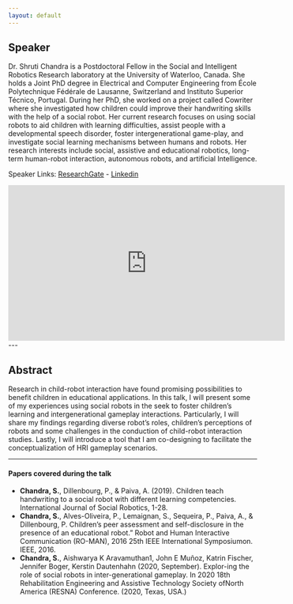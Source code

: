 ```yaml
---
layout: default
---
```

## Speaker

Dr. Shruti Chandra is a Postdoctoral Fellow in the Social and Intelligent Robotics Research laboratory at the University of Waterloo, Canada. She holds a Joint PhD degree in Electrical and Computer Engineering from École Polytechnique Fédérale de Lausanne, Switzerland and Instituto Superior Técnico, Portugal. During her PhD, she worked on a project called Cowriter where she investigated how children could improve their handwriting skills with the help of a social robot. Her current research focuses on using social robots to aid children with learning difficulties, assist people with a developmental speech disorder, foster intergenerational game-play, and investigate social learning mechanisms between humans and robots. Her research interests include social, assistive and educational robotics, long-term human-robot interaction, autonomous robots, and artificial Intelligence. 

Speaker Links: [ResearchGate](https://www.researchgate.net/profile/Shruti_Chandra2) - [Linkedin](http://www.linkedin.com/in/rs-shruti)

<iframe width="560" height="315" src="https://www.youtube.com/embed/4nHNP-544KM" title="YouTube video player" frameborder="0" allow="accelerometer; autoplay; clipboard-write; encrypted-media; gyroscope; picture-in-picture" allowfullscreen></iframe>
---

## Abstract
Research in child-robot interaction have found promising possibilities to benefit children in educational applications. In this talk, I will present some of my experiences using social robots in the seek to foster children’s learning and intergenerational gameplay interactions. Particularly, I will share my findings regarding diverse robot’s roles, children’s perceptions of robots and some challenges in the conduction of child-robot interaction studies. Lastly, I will introduce a tool that I am co-designing to facilitate the conceptualization of HRI gameplay scenarios.

---

#### Papers covered during the talk
* **Chandra, S.**, Dillenbourg, P., & Paiva, A. (2019). Children teach handwriting to a social robot with different learning competencies. International Journal of Social Robotics, 1-28.
* **Chandra, S.**, Alves-Oliveira, P., Lemaignan, S., Sequeira, P., Paiva, A., & Dillenbourg, P. Children’s peer assessment and self-disclosure in the presence of an educational robot.” Robot and Human Interactive Communication (RO-MAN), 2016 25th IEEE International Symposiumon. IEEE, 2016.
* **Chandra, S.**, Aishwarya K Aravamuthan1, John E Muñoz, Katrin Fischer, Jennifer Boger, Kerstin Dautenhahn (2020, September). Explor-ing the role of social robots in inter-generational gameplay. In 2020 18th Rehabilitation Engineering and Assistive Technology Society ofNorth America (RESNA) Conference. (2020, Texas, USA.)



